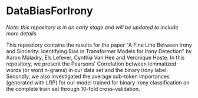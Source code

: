 # DataBiasForIrony
_Note: this repository is in an early stage and will be updated to include more details_

This repository contains the results for the paper "A Fine Line Between Irony and Sincerity: Identifying Bias in Transformer Models for Irony Detection" by Aaron Maladry, Els Lefever, Cynthia Van Hee and Veronique Hoste. In this repository, we present the Pearsons' Correlation between lemmatized words (or word n-grams) in our data set and the binary irony label. 
Secondly, we also investigated the average sub-token importances (generated with LRP) for our model trained for binary irony classification on the complete train set through 10-fold cross-validation.
